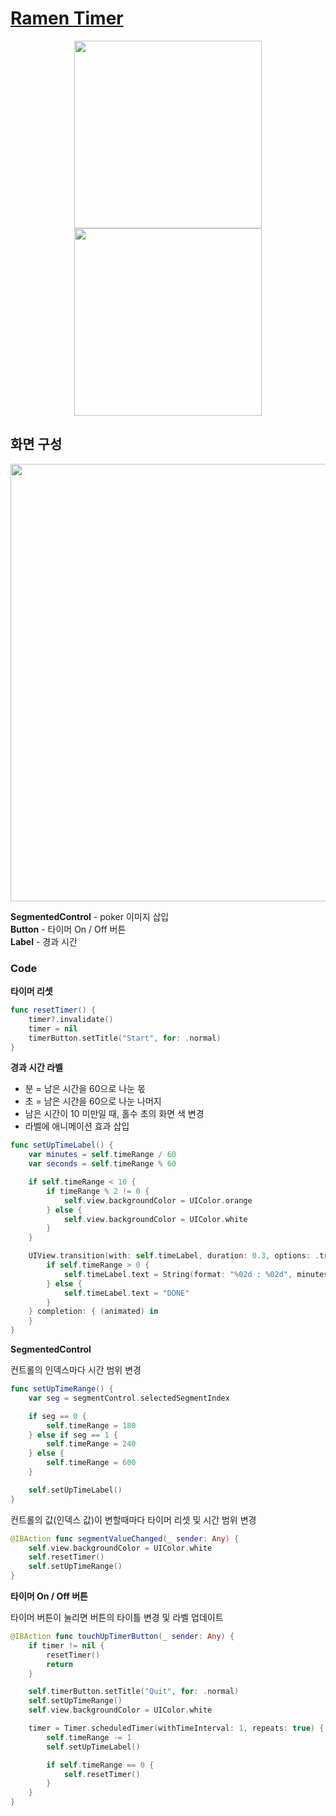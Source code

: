 # [Ramen Timer](https://velog.io/@nezhitsya/스파르타-코딩-클럽-개발일지-2)

<p align="center">
  <img width="300" src="https://user-images.githubusercontent.com/60697742/124218343-00e9bd00-db35-11eb-9622-1f00c970f5ba.mov">
  <img width="300" src="https://user-images.githubusercontent.com/60697742/124218347-02b38080-db35-11eb-97e8-4d593e8121f9.mov">
</p>

## 화면 구성

<img width="700" src="https://user-images.githubusercontent.com/60697742/124218497-47d7b280-db35-11eb-9676-f72daf393562.png">

**SegmentedControl** - poker 이미지 삽입 <br>
**Button** - 타이머 On / Off 버튼 <br>
**Label** - 경과 시간 <br>

### Code

**타이머 리셋**

```swift
func resetTimer() {
    timer?.invalidate()
    timer = nil
    timerButton.setTitle("Start", for: .normal)
}
```

**경과 시간 라벨** <br>

- 분 = 남은 시간을 60으로 나눈 몫
- 초 = 남은 시간을 60으로 나눈 나머지
- 남은 시간이 10 미만일 때, 홀수 초의 화면 색 변경
- 라벨에 애니메이션 효과 삽입

```swift
func setUpTimeLabel() {
    var minutes = self.timeRange / 60
    var seconds = self.timeRange % 60

    if self.timeRange < 10 {
        if timeRange % 2 != 0 {
            self.view.backgroundColor = UIColor.orange
        } else {
            self.view.backgroundColor = UIColor.white
        }
    }

    UIView.transition(with: self.timeLabel, duration: 0.3, options: .transitionFlipFromTop) {
        if self.timeRange > 0 {
            self.timeLabel.text = String(format: "%02d : %02d", minutes, seconds)
        } else {
            self.timeLabel.text = "DONE"
        }
    } completion: { (animated) in
    }
}
```

**SegmentedControl** <br>

컨트롤의 인덱스마다 시간 범위 변경

```swift
func setUpTimeRange() {
    var seg = segmentControl.selectedSegmentIndex

    if seg == 0 {
        self.timeRange = 180
    } else if seg == 1 {
        self.timeRange = 240
    } else {
        self.timeRange = 600
    }

    self.setUpTimeLabel()
}
```

컨트롤의 값(인덱스 값)이 변할때마다 타이머 리셋 및 시간 범위 변경

```swift
@IBAction func segmentValueChanged(_ sender: Any) {
    self.view.backgroundColor = UIColor.white
    self.resetTimer()
    self.setUpTimeRange()
}
```

**타이머 On / Off 버튼** <br>

타이머 버튼이 눌리면 버튼의 타이틀 변경 및 라벨 업데이트

```swift
@IBAction func touchUpTimerButton(_ sender: Any) {
    if timer != nil {
        resetTimer()
        return
    }

    self.timerButton.setTitle("Quit", for: .normal)
    self.setUpTimeRange()
    self.view.backgroundColor = UIColor.white

    timer = Timer.scheduledTimer(withTimeInterval: 1, repeats: true) { t in
        self.timeRange -= 1
        self.setUpTimeLabel()

        if self.timeRange == 0 {
            self.resetTimer()
        }
    }
}
```
